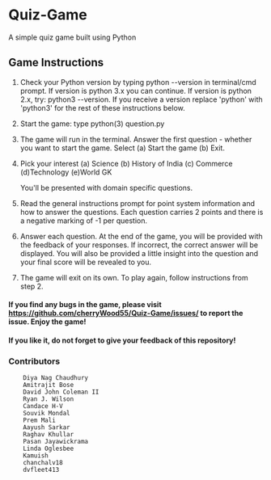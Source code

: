 # Quiz-Game
A simple quiz game built using Python

## Game Instructions
1. Check your Python version by typing python --version in terminal/cmd prompt.
        If version is python 3.x you can continue.
        If version is python 2.x, try: python3 --version.
        If you receive a version replace 'python' with 'python3' for the rest of these instructions below.
  
2. Start the game: type python(3) question.py

3. The game will run in the terminal. Answer the first question - whether you want to start the game. Select 
(a) Start the game
(b) Exit.

4. Pick your interest
        (a) Science (b) History of India (c) Commerce (d)Technology (e)World GK 

    You'll be presented with domain specific questions.

5. Read the general instructions prompt for point system information and how to answer the questions. Each question carries 2 points and there is a negative marking of -1 per question.

6. Answer each question. At the end of the game, you will be provided with the feedback of your responses. If incorrect, the correct answer will be displayed. You will also be provided a little insight into the question and your final score will be revealed to you.

7. The game will exit on its own. To play again, follow instructions from step 2.

#### If you find any bugs in the game, please visit https://github.com/cherryWood55/Quiz-Game/issues/ to report the issue. Enjoy the game!

#### If you like it, do not forget to give your feedback of this repository!

### Contributors

```
    Diya Nag Chaudhury
    Amitrajit Bose
    David John Coleman II
    Ryan J. Wilson
    Candace H-V
    Souvik Mondal
    Prem Mali
    Aayush Sarkar
    Raghav Khullar
    Pasan Jayawickrama
    Linda Oglesbee
    Kamuish
    chanchalv18
    dvfleet413
```
